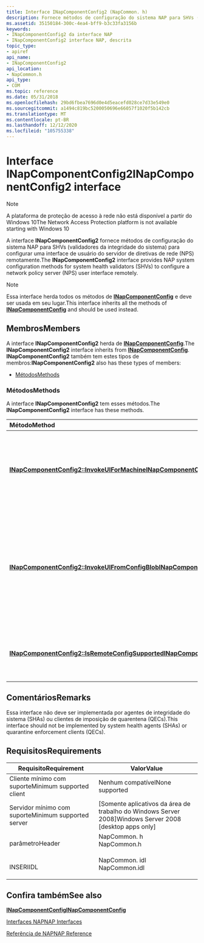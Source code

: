 ```yaml
---
title: Interface INapComponentConfig2 (NapCommon. h)
description: Fornece métodos de configuração do sistema NAP para SHVs (validadores da integridade do sistema) para configurar uma interface de usuário do servidor de diretivas de rede (NPS) remotamente.
ms.assetid: 35150184-300c-4ea4-bff9-b3c33fa3156b
keywords:
- INapComponentConfig2 da interface NAP
- INapComponentConfig2 interface NAP, descrita
topic_type:
- apiref
api_name:
- INapComponentConfig2
api_location:
- NapCommon.h
api_type:
- COM
ms.topic: reference
ms.date: 05/31/2018
ms.openlocfilehash: 29bd6fbea7696d0e4d5eacefd028ce7d33e549e0
ms.sourcegitcommit: a1494c819bc5200050696e66057f1020f5b142cb
ms.translationtype: MT
ms.contentlocale: pt-BR
ms.lasthandoff: 12/12/2020
ms.locfileid: "105755338"
---
```

# <a name="inapcomponentconfig2-interface"></a><span data-ttu-id="d0b7e-105">Interface INapComponentConfig2</span><span class="sxs-lookup"><span data-stu-id="d0b7e-105">INapComponentConfig2 interface</span></span>

> [!Note]  
> <span data-ttu-id="d0b7e-106">A plataforma de proteção de acesso à rede não está disponível a partir do Windows 10</span><span class="sxs-lookup"><span data-stu-id="d0b7e-106">The Network Access Protection platform is not available starting with Windows 10</span></span>

 

<span data-ttu-id="d0b7e-107">A interface **INapComponentConfig2** fornece métodos de configuração do sistema NAP para SHVs (validadores da integridade do sistema) para configurar uma interface de usuário do servidor de diretivas de rede (NPS) remotamente.</span><span class="sxs-lookup"><span data-stu-id="d0b7e-107">The **INapComponentConfig2** interface provides NAP system configuration methods for system health validators (SHVs) to configure a network policy server (NPS) user interface remotely.</span></span>

> [!Note]  
> <span data-ttu-id="d0b7e-108">Essa interface herda todos os métodos de [**INapComponentConfig**](inapcomponentconfig.md) e deve ser usada em seu lugar.</span><span class="sxs-lookup"><span data-stu-id="d0b7e-108">This interface inherits all the methods of [**INapComponentConfig**](inapcomponentconfig.md) and should be used instead.</span></span>

 

## <a name="members"></a><span data-ttu-id="d0b7e-109">Membros</span><span class="sxs-lookup"><span data-stu-id="d0b7e-109">Members</span></span>

<span data-ttu-id="d0b7e-110">A interface **INapComponentConfig2** herda de [**INapComponentConfig**](inapcomponentconfig.md).</span><span class="sxs-lookup"><span data-stu-id="d0b7e-110">The **INapComponentConfig2** interface inherits from [**INapComponentConfig**](inapcomponentconfig.md).</span></span> <span data-ttu-id="d0b7e-111">**INapComponentConfig2** também tem estes tipos de membros:</span><span class="sxs-lookup"><span data-stu-id="d0b7e-111">**INapComponentConfig2** also has these types of members:</span></span>

-   [<span data-ttu-id="d0b7e-112">Métodos</span><span class="sxs-lookup"><span data-stu-id="d0b7e-112">Methods</span></span>](#methods)

### <a name="methods"></a><span data-ttu-id="d0b7e-113">Métodos</span><span class="sxs-lookup"><span data-stu-id="d0b7e-113">Methods</span></span>

<span data-ttu-id="d0b7e-114">A interface **INapComponentConfig2** tem esses métodos.</span><span class="sxs-lookup"><span data-stu-id="d0b7e-114">The **INapComponentConfig2** interface has these methods.</span></span>



| <span data-ttu-id="d0b7e-115">Método</span><span class="sxs-lookup"><span data-stu-id="d0b7e-115">Method</span></span>                                                                                                | <span data-ttu-id="d0b7e-116">Descrição</span><span class="sxs-lookup"><span data-stu-id="d0b7e-116">Description</span></span>                                                                                                                                                                |
|:------------------------------------------------------------------------------------------------------|:---------------------------------------------------------------------------------------------------------------------------------------------------------------------------|
| [<span data-ttu-id="d0b7e-117">**INapComponentConfig2::InvokeUIForMachine**</span><span class="sxs-lookup"><span data-stu-id="d0b7e-117">**INapComponentConfig2::InvokeUIForMachine**</span></span>](inapcomponentconfig2-invokeuiformachine.md)           | <span data-ttu-id="d0b7e-118">Implementado por SHVs conforme necessário para gerenciar a configuração remota diretamente no computador especificado.</span><span class="sxs-lookup"><span data-stu-id="d0b7e-118">Implemented by SHVs as needed to manage remote configuration directly on the machine specified.</span></span><br/>                                                                 |
| [<span data-ttu-id="d0b7e-119">**INapComponentConfig2::InvokeUIFromConfigBlob**</span><span class="sxs-lookup"><span data-stu-id="d0b7e-119">**INapComponentConfig2::InvokeUIFromConfigBlob**</span></span>](inapcomponentconfig2-invokeuifromconfigblob.md)   | <span data-ttu-id="d0b7e-120">Implementado por SHVs conforme necessário para carregar a configuração do computador remoto na memória e para exibir uma interface do usuário que permite a manipulação dos dados de configuração.</span><span class="sxs-lookup"><span data-stu-id="d0b7e-120">Implemented by SHVs as needed to load the configuration of the remote machine in memory and to display a UI that allows manipulation of the configuration data.</span></span><br/> |
| [<span data-ttu-id="d0b7e-121">**INapComponentConfig2::IsRemoteConfigSupported**</span><span class="sxs-lookup"><span data-stu-id="d0b7e-121">**INapComponentConfig2::IsRemoteConfigSupported**</span></span>](inapcomponentconfig2-isremoteconfigsupported.md) | <span data-ttu-id="d0b7e-122">Implementado por SHVs para indicar se há suporte para a configuração remota.</span><span class="sxs-lookup"><span data-stu-id="d0b7e-122">Implemented by SHVs to indicate whether remote configuration is supported.</span></span><br/>                                                                                      |



 

## <a name="remarks"></a><span data-ttu-id="d0b7e-123">Comentários</span><span class="sxs-lookup"><span data-stu-id="d0b7e-123">Remarks</span></span>

<span data-ttu-id="d0b7e-124">Essa interface não deve ser implementada por agentes de integridade do sistema (SHAs) ou clientes de imposição de quarentena (QECs).</span><span class="sxs-lookup"><span data-stu-id="d0b7e-124">This interface should not be implemented by system health agents (SHAs) or quarantine enforcement clients (QECs).</span></span>

## <a name="requirements"></a><span data-ttu-id="d0b7e-125">Requisitos</span><span class="sxs-lookup"><span data-stu-id="d0b7e-125">Requirements</span></span>



| <span data-ttu-id="d0b7e-126">Requisito</span><span class="sxs-lookup"><span data-stu-id="d0b7e-126">Requirement</span></span> | <span data-ttu-id="d0b7e-127">Valor</span><span class="sxs-lookup"><span data-stu-id="d0b7e-127">Value</span></span> |
|-------------------------------------|------------------------------------------------------------------------------------------|
| <span data-ttu-id="d0b7e-128">Cliente mínimo com suporte</span><span class="sxs-lookup"><span data-stu-id="d0b7e-128">Minimum supported client</span></span><br/> | <span data-ttu-id="d0b7e-129">Nenhum compatível</span><span class="sxs-lookup"><span data-stu-id="d0b7e-129">None supported</span></span><br/>                                                                |
| <span data-ttu-id="d0b7e-130">Servidor mínimo com suporte</span><span class="sxs-lookup"><span data-stu-id="d0b7e-130">Minimum supported server</span></span><br/> | <span data-ttu-id="d0b7e-131">\[Somente aplicativos da área de trabalho do Windows Server 2008\]</span><span class="sxs-lookup"><span data-stu-id="d0b7e-131">Windows Server 2008 \[desktop apps only\]</span></span><br/>                                     |
| <span data-ttu-id="d0b7e-132">parâmetro</span><span class="sxs-lookup"><span data-stu-id="d0b7e-132">Header</span></span><br/>                   | <dl> <span data-ttu-id="d0b7e-133"><dt>NapCommon. h</dt></span><span class="sxs-lookup"><span data-stu-id="d0b7e-133"><dt>NapCommon.h</dt></span></span> </dl>   |
| <span data-ttu-id="d0b7e-134">INSERI</span><span class="sxs-lookup"><span data-stu-id="d0b7e-134">IDL</span></span><br/>                      | <dl> <span data-ttu-id="d0b7e-135"><dt>NapCommon. idl</dt></span><span class="sxs-lookup"><span data-stu-id="d0b7e-135"><dt>NapCommon.idl</dt></span></span> </dl> |



## <a name="see-also"></a><span data-ttu-id="d0b7e-136">Confira também</span><span class="sxs-lookup"><span data-stu-id="d0b7e-136">See also</span></span>

<dl> <dt>

[<span data-ttu-id="d0b7e-137">**INapComponentConfig**</span><span class="sxs-lookup"><span data-stu-id="d0b7e-137">**INapComponentConfig**</span></span>](inapcomponentconfig.md)
</dt> <dt>

[<span data-ttu-id="d0b7e-138">Interfaces NAP</span><span class="sxs-lookup"><span data-stu-id="d0b7e-138">NAP Interfaces</span></span>](nap-interfaces.md)
</dt> <dt>

[<span data-ttu-id="d0b7e-139">Referência de NAP</span><span class="sxs-lookup"><span data-stu-id="d0b7e-139">NAP Reference</span></span>](nap-reference.md)
</dt> </dl>

 

 





